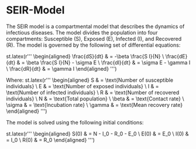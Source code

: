 # SEIR-Model
The SEIR model is a compartmental model that describes the dynamics of infectious diseases. The model divides the population into four compartments: Susceptible (S), Exposed (E), Infected (I), and Recovered (R). The model is governed by the following set of differential equations:

st.latex(r'''
\begin{aligned}
\frac{dS}{dt} & = -\beta \frac{S I}{N} \\
\frac{dE}{dt} & = \beta \frac{S I}{N} - \sigma E \\
\frac{dI}{dt} & = \sigma E - \gamma I \\
\frac{dR}{dt} & = \gamma I
\end{aligned}
''')

Where:
st.latex(r'''
\begin{aligned}
S & = \text{Number of susceptible individuals} \\
E & = \text{Number of exposed individuals} \\
I & = \text{Number of infected individuals} \\
R & = \text{Number of recovered individuals} \\
N & = \text{Total population} \\
\beta & = \text{Contact rate} \\
\sigma & = \text{Incubation rate} \\
\gamma & = \text{Mean recovery rate}
\end{aligned}
''')

The model is solved using the following initial conditions:

st.latex(r'''
\begin{aligned}
S(0) & = N - I_0 - R_0 - E_0 \\
E(0) & = E_0 \\
I(0) & = I_0 \\
R(0) & = R_0
\end{aligned}
''')
